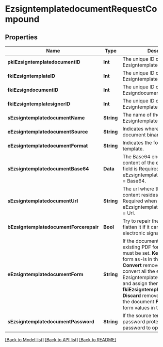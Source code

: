 # EzsigntemplatedocumentRequestCompound

## Properties
Name | Type | Description | Notes
------------ | ------------- | ------------- | -------------
**pkiEzsigntemplatedocumentID** | **Int** | The unique ID of the Ezsigntemplatedocument | [optional] 
**fkiEzsigntemplateID** | **Int** | The unique ID of the Ezsigntemplate | 
**fkiEzsigndocumentID** | **Int** | The unique ID of the Ezsigndocument | [optional] 
**fkiEzsigntemplatesignerID** | **Int** | The unique ID of the Ezsigntemplatesigner | [optional] 
**sEzsigntemplatedocumentName** | **String** | The name of the Ezsigntemplatedocument. | 
**eEzsigntemplatedocumentSource** | **String** | Indicates where to look for the document binary content. | 
**eEzsigntemplatedocumentFormat** | **String** | Indicates the format of the template. | [optional] 
**sEzsigntemplatedocumentBase64** | **Data** | The Base64 encoded binary content of the document.  This field is Required when eEzsigntemplatedocumentSource &#x3D; Base64. | [optional] 
**sEzsigntemplatedocumentUrl** | **String** | The url where the document content resides.  This field is Required when eEzsigntemplatedocumentSource &#x3D; Url. | [optional] 
**bEzsigntemplatedocumentForcerepair** | **Bool** | Try to repair the document or flatten it if it cannot be used for electronic signature. | [optional] 
**eEzsigntemplatedocumentForm** | **String** | If the document contains an existing PDF form this property must be set.  **Keep** leaves the form as-is in the document.  **Convert** removes the form and convert all the existing fields to Ezsigntemplateformfieldgroups and assign them to the specified **fkiEzsigntemplatesignerID**  **Discard** removes the form from the document  **Flatten** prints the form values in the document. | [optional] 
**sEzsigntemplatedocumentPassword** | **String** | If the source template is password protected, the password to open/modify it. | [optional] [default to ""]

[[Back to Model list]](../README.md#documentation-for-models) [[Back to API list]](../README.md#documentation-for-api-endpoints) [[Back to README]](../README.md)


